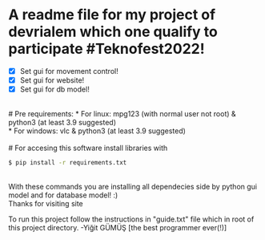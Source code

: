 # A readme file for my project of devrialem which one qualify to participate #Teknofest2022!
*  [X] Set gui for movement control!<br>
*  [X] Set gui for website!<br>
*  [X] Set gui for db model!<br>
<br>
# Pre requirements:
*  For linux: mpg123 (with normal user not root) & python3 (at least 3.9 suggested)<br>
*  For windows: vlc & python3 (at least 3.9 suggested)<br>
<br>
# For accesing this software install libraries with

```bash
$ pip install -r requirements.txt
```
<br>
With these commands you are installing all dependecies side by python gui model and for database model! :)<br>
Thanks for visiting site

To run this project follow the instructions in "guide.txt" file which in root of this project directory.
-Yiğit GÜMÜŞ [the best programmer ever(!)]
